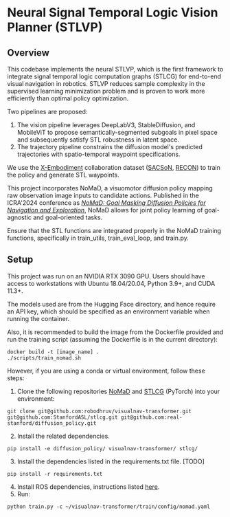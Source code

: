 # Neural Signal Temporal Logic Vision Planner (STLVP)

## Overview
This codebase implements the neural STLVP, which is the first framework to integrate signal temporal logic computation graphs (STLCG) for end-to-end visual navigation in robotics. STLVP reduces sample complexity in the supervised learning minimization problem and is proven to work more efficiently than optimal policy optimization.  

Two pipelines are proposed:  
  1) The vision pipeline leverages DeepLabV3, StableDiffusion, and MobileViT to propose semantically-segmented subgoals in pixel space and subsequently satisfy STL robustness in latent space.  
  2) The trajectory pipeline constrains the diffusion model's predicted trajectories with spatio-temporal waypoint specifications.  

We use the [X-Embodiment](https://robotics-transformer-x.github.io/) collaboration dataset ([SACSoN](https://sites.google.com/view/sacson-review/home), [RECON](https://sites.google.com/view/recon-robot/dataset)) to train the policy and generate STL waypoints.  

This project incorporates NoMaD, a visuomotor diffusion policy mapping raw observation image inputs to candidate actions. Published in the ICRA'2024 conference as _[NoMaD: Goal Masking Diffusion Policies for Navigation and Exploration](https://github.com/robodhruv/visualnav-transformer/)_, NoMaD allows for joint policy learning of goal-agnostic and goal-oriented tasks.   

Ensure that the STL functions are integrated properly in the NoMaD training functions, specifically in train_utils, train_eval_loop, and train.py.  

## Setup

This project was run on an NVIDIA RTX 3090 GPU. Users should have access to workstations with Ubuntu 18.04/20.04, Python 3.9+, and CUDA 11.3+.  

The models used are from the Hugging Face directory, and hence require an API key, which should be specified as an environment variable when running the container.  

Also, it is recommended to build the image from the Dockerfile provided and run the training script (assuming the Dockerfile is in the current directory):  
```
docker build -t [image_name] .
./scripts/train_nomad.sh
```

However, if you are using a conda or virtual environment, follow these steps: 

1. Clone the following repositories [NoMaD](https://github.com/robodhruv/visualnav-transformer/) and [STLCG](https://github.com/StanfordASL/stlcg/) (PyTorch) into your environment:
```
git clone git@github.com:robodhruv/visualnav-transformer.git git@github.com:StanfordASL/stlcg.git git@github.com:real-stanford/diffusion_policy.git
```

2. Install the related dependencies.
```
pip install -e diffusion_policy/ visualnav-transformer/ stlcg/
```

3. Install the dependencies listed in the requirements.txt file. [TODO]
```
pip install -r requirements.txt
```

4. Install ROS dependencies, instructions listed [here](https://wiki.ros.org/noetic/Installation/Ubuntu).
5. Run:
```
python train.py -c ~/visualnav-transformer/train/config/nomad.yaml
```
